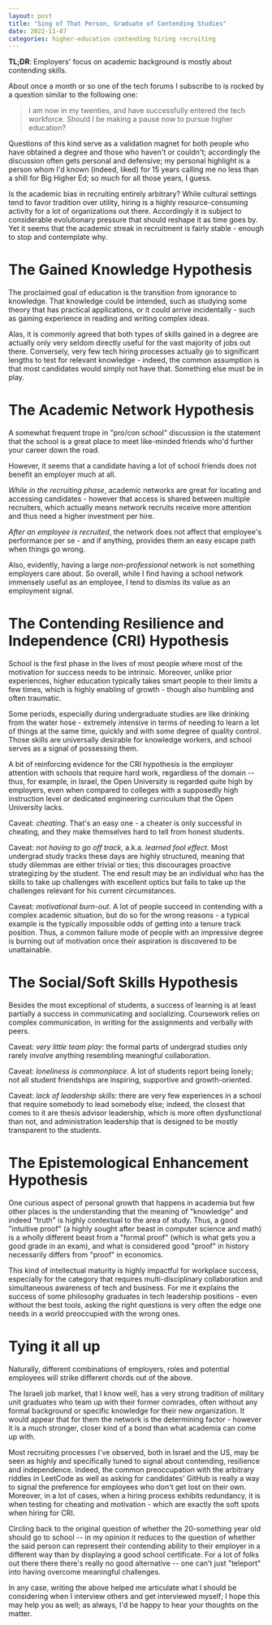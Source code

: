```yaml
---
layout: post
title: "Sing of That Person, Graduate of Contending Studies"
date: 2022-11-07
categories: higher-education contending hiring recruiting 
---
```

**TL;DR**: Employers' focus on academic background is mostly about contending skills. 

About once a month or so one of the tech forums I subscribe to is rocked by a question similar to the following one:
> I am now in my twenties, and have successfully entered the tech workforce. Should I be making a pause now to pursue higher education?

Questions of this kind serve as a validation magnet for both people who have obtained a degree and those who haven't or couldn't; accordingly the discussion often gets personal and defensive; my personal highlight is a person whom I'd known (indeed, liked) for 15 years calling me no less than a shill for Big Higher Ed; so much for all those years, I guess. 

Is the academic bias in recruiting entirely arbitrary? While cultural settings tend to favor tradition over utility, hiring is a highly resource-consuming activity for a lot of organizations out there. Accordingly it is subject to considerable evolutionary pressure that should reshape it as time goes by. Yet it seems that the academic streak in recruitment is fairly stable - enough to stop and contemplate why.

# The Gained Knowledge Hypothesis
The proclaimed goal of education is the transition from ignorance to knowledge. That knowledge could be intended, such as studying some theory that has practical applications, or it could arrive incidentally - such as gaining experience in reading and writing complex ideas. 

Alas, it is commonly agreed that both types of skills gained in a degree are actually only very seldom directly useful for the vast majority of jobs out there. Conversely, very few tech hiring processes actually go to significant lengths to test for relevant knowledge - indeed, the common assumption is that most candidates would simply not have that. Something else must be in play.

# The Academic Network Hypothesis
A somewhat frequent trope in "pro/con school" discussion is the statement that the school is a great place to meet like-minded friends who'd further your career down the road. 

However, it seems that a candidate having a lot of school friends does not benefit an employer much at all.

*While in the recruiting phase*, academic networks are great for locating and accessing candidates - however that access is shared between multiple recruiters, which actually means network recruits receive more attention and thus need a higher investment per hire.

*After an employee is recruited*, the network does not affect that employee's performance per se - and if anything, provides them an easy escape path when things go wrong.

Also, evidently, having a large *non-professional* network is not something employers care about. So overall, while I find having a school network immensely useful as an employee, I tend to dismiss its value as an employment signal.

# The Contending Resilience and Independence (CRI) Hypothesis
School is the first phase in the lives of most people where most of the motivation for success needs to be intrinsic. Moreover, unlike prior experiences, higher education typically takes smart people to their limits a few times, which is highly enabling of growth - though also humbling and often traumatic.

Some periods, especially during undergraduate studies are like drinking from the water hose - extremely intensive in terms of needing to learn a lot of things at the same time, quickly and with some degree of quality control. Those skills are universally desirable for knowledge workers, and school serves as a signal of possessing them.

A bit of reinforcing evidence for the CRI hypothesis is the employer attention with schools that require hard work, regardless of the domain -- thus, for example, in Israel, the Open University is regarded quite high by employers, even when compared to colleges with a supposedly high instruction level or dedicated engineering curriculum that the Open University lacks.

Caveat: *cheating*. That's an easy one - a cheater is only successful in cheating, and they make themselves hard to tell from honest students.

Caveat: *not having to go off track*, a.k.a. *learned fool effect*. Most undergrad study tracks these days are highly structured, meaning that study dilemmas are either trivial or ties; this discourages proactive strategizing by the student. The end result may be an individual who has the skills to take up challenges with excellent optics but fails to take up the challenges relevant for his current circumstances.

Caveat: *motivational burn-out*. A lot of people succeed in contending with a complex academic situation, but do so for the wrong reasons - a typical example is the typically impossible odds of getting into a tenure track position. Thus, a common failure mode of people with an impressive degree is burning out of motivation once their aspiration is discovered to be unattainable.

# The Social/Soft Skills Hypothesis
Besides the most exceptional of students, a success of learning is at least partially a success in communicating and socializing. Coursework relies on complex communication, in writing for the assignments and verbally with peers.

Caveat: *very little team play*: the formal parts of undergrad studies only rarely involve anything resembling meaningful collaboration. 

Caveat: *loneliness is commonplace*. A lot of students report being lonely; not all student friendships are inspiring, supportive and growth-oriented.

Caveat: *lack of leadership skills*: there are very few experiences in a school that require somebody to lead somebody else; indeed, the closest that comes to it are thesis advisor leadership, which is more often dysfunctional than not, and administration leadership that is designed to be mostly transparent to the students.

# The Epistemological Enhancement Hypothesis
One curious aspect of personal growth that happens in academia but few other places is the understanding that the meaning of "knowledge" and indeed "truth" is highly contextual to the area of study. Thus, a good "intuitive proof" (a highly sought after beast in computer science and math) is a wholly different beast from a "formal proof" (which is what gets you a good grade in an exam), and what is considered good "proof" in history necessarily differs from "proof" in economics. 

This kind of intellectual maturity is highly impactful for workplace success, especially for the category that requires multi-disciplinary collaboration and simultaneous awareness of tech and business. For me it explains the success of some philosophy graduates in tech leadership positions - even without the best tools, asking the right questions is very often the edge one needs in a world preoccupied with the wrong ones.

# Tying it all up
Naturally, different combinations of employers, roles and potential employees will strike different chords out of the above.

The Israeli job market, that I know well, has a very strong tradition of military unit graduates who team up with their former comrades, often without any formal background or specific knowledge for their new organization. It would appear that for them the network is the determining factor - however it is a much stronger, closer kind of a bond than what academia can come up with.

Most recruiting processes I've observed, both in Israel and the US, may be seen as highly and specifically tuned to signal about contending, resilience and independence. Indeed, the common preoccupation with the arbitrary riddles in LeetCode as well as asking for candidates' GitHub is really a way to signal the preference for employees who don't get lost on their own. Moreover, in a lot of cases, when a hiring process exhibits redundancy, it is when testing for cheating and motivation - which are exactly the soft spots when hiring for CRI.

Circling back to the original question of whether the 20-something year old should go to school -- in my opinion it reduces to the question of whether the said person can represent their contending ability to their employer in a different way than by displaying a good school certificate. For a lot of folks out there there there's really no good alternative -- one can't just "teleport" into having overcome meaningful challenges. 

In any case, writing the above helped me articulate what I should be considering when I interview others and get interviewed myself; I hope this may help you as well; as always, I'd be happy to hear your thoughts on the matter. 
